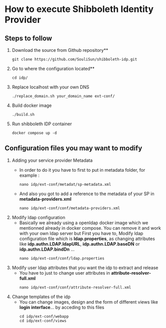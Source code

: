 # How to execute Shibboleth Identity Provider
## Steps to follow
1. Download the source from Github repository**
   ```
   git clone https://github.com/SouliSun/shibboleth-idp.git
    ```
2. Go to where the configuration located**
   ```
   cd idp/
   ```
3. Replace localhost with your own DNS
   ```
   ./replace_domain.sh your_domain_name ext-conf/
   ```
4. Build docker image
      ```
   ./build.sh
   ```
5. Run shibboleth IDP container
   ```
   docker compose up -d
   ```
## Configuration files you may want to modify
1. Adding your service provider Metadata
   - In order to do it you have to first to put in metadata folder, for example :
      ```
      nano idp/ext-conf/metadat/sp-metadata.xml
      ```
  
   - And also you got to add a reference to the metadata of your SP in **metadata-providers.xml**
      ```
      nano idp/ext-conf/conf/metadata-providers.xml
      ```
2. Modify ldap configuration
   - Basically we already using a openldap docker image which we mentionned already in docker compose. You can remove it and work with your own ldap server but First you have to, Modify ldap configuration file which is **ldap.properties**, as changing attributes like **idp.authn.LDAP.ldapURL**, **idp.authn.LDAP.baseDN** or **idp.authn.LDAP.bindDn** ...
       ```
      nano idp/ext-conf/conf/ldap.properties
      ```
3. Modify user ldap attributes that you want the idp to extract and release
   - You have to just to change user attributes in **attribute-resolver-full.xml**
     ```
     nano idp/ext-conf/conf/attribute-resolver-full.xml
     ```
4. Change templates of the idp
   - You can change images, design and the form of different views like **login interface**... by acceding to this files
     ```
     cd idp/ext-conf/webapp
     cd idp/ext-conf/views
      ```
     

